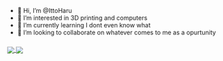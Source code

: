- 👋 Hi, I’m @IttoHaru
- 👀 I’m interested in 3D printing and computers
- 🌱 I’m currently learning I dont even know what
- 💞️ I’m looking to collaborate on whatever comes to me as a opurtunity

###
<a href="https://github.com/anuraghazra/github-readme-stats">
  <img align="center" src="https://github-readme-stats.vercel.app/api?username=IttoHaru&show_icons=true&theme=monokai" />
</a>
<a href="https://github.com/anuraghazra/convoychat">
  <img align="center" src="https://github-readme-stats.vercel.app/api/top-langs/?username=IttoHaru&theme=monokai" />
</a>
